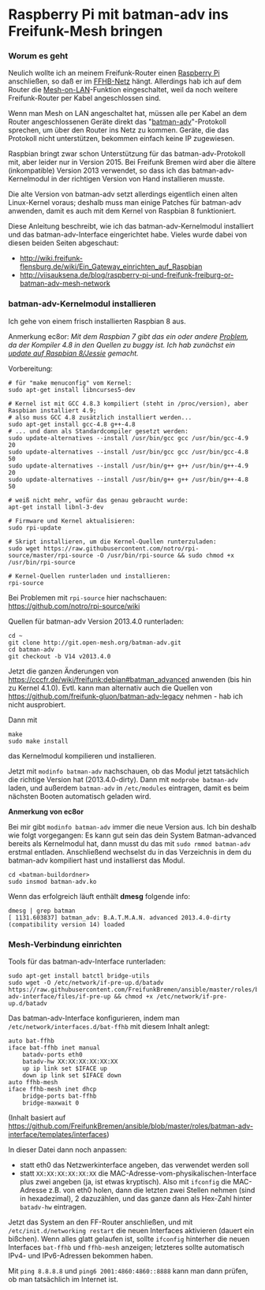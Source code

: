 # Raspberry Pi mit batman-adv ins Freifunk-Mesh bringen

### Worum es geht

Neulich wollte ich an meinem Freifunk-Router einen [Raspberry Pi](https://www.raspberrypi.org/) anschließen, so daß er im [FFHB-Netz](http://bremen.freifunk.net) hängt. Allerdings hab ich auf dem Router die [Mesh-on-LAN](http://gluon.readthedocs.org/en/latest/features/wired-mesh.html#mesh-on-lan)-Funktion eingeschaltet, weil da noch weitere Freifunk-Router per Kabel angeschlossen sind.

Wenn man Mesh on LAN angeschaltet hat, müssen alle per Kabel an dem Router angeschlossenen Geräte direkt das "[batman-adv](http://www.open-mesh.org/projects/batman-adv/wiki/Doc-overview)"-Protokoll sprechen, um über den Router ins Netz zu kommen. Geräte, die das Protokoll nicht unterstützen, bekommen einfach keine IP zugewiesen.

Raspbian bringt zwar schon Unterstützung für das batman-adv-Protokoll mit, aber leider nur in Version 2015. Bei Freifunk Bremen wird aber die ältere (inkompatible) Version 2013 verwendet, so dass ich das batman-adv-Kernelmodul in der richtigen Version von Hand installieren musste.

Die alte Version von batman-adv setzt allerdings eigentlich einen alten Linux-Kernel voraus; deshalb muss man einige Patches für batman-adv anwenden, damit es auch mit dem Kernel von Raspbian 8 funktioniert.

Diese Anleitung beschreibt, wie ich das batman-adv-Kernelmodul installiert und das batman-adv-Interface eingerichtet habe. Vieles wurde dabei von diesen beiden Seiten abgeschaut:
* http://wiki.freifunk-flensburg.de/wiki/Ein_Gateway_einrichten_auf_Raspbian
* http://viisauksena.de/blog/raspberry-pi-und-freifunk-freiburg-or-batman-adv-mesh-network

### batman-adv-Kernelmodul installieren

Ich gehe von einem frisch installierten Raspbian 8 aus.

Anmerkung ec8or: *Mit dem Raspbian 7 gibt das ein oder andere [Problem](https://github.com/raspberrypi/linux/issues/758), da der Kompiler 4.8 in den Quellen zu buggy ist. Ich hab zunächst ein [update auf Raspbian 8/Jessie](http://linuxconfig.org/raspbian-gnu-linux-upgrade-from-wheezy-to-raspbian-jessie-8) gemacht.*

Vorbereitung:
```
# für "make menuconfig" vom Kernel:
sudo apt-get install libncurses5-dev

# Kernel ist mit GCC 4.8.3 kompiliert (steht in /proc/version), aber Raspbian installiert 4.9;
# also muss GCC 4.8 zusätzlich installiert werden...
sudo apt-get install gcc-4.8 g++-4.8
# ... und dann als Standardcompiler gesetzt werden:
sudo update-alternatives --install /usr/bin/gcc gcc /usr/bin/gcc-4.9 20
sudo update-alternatives --install /usr/bin/gcc gcc /usr/bin/gcc-4.8 50
sudo update-alternatives --install /usr/bin/g++ g++ /usr/bin/g++-4.9 20
sudo update-alternatives --install /usr/bin/g++ g++ /usr/bin/g++-4.8 50

# weiß nicht mehr, wofür das genau gebraucht wurde:
apt-get install libnl-3-dev

# Firmware und Kernel aktualisieren:
sudo rpi-update

# Skript installieren, um die Kernel-Quellen runterzuladen:
sudo wget https://raw.githubusercontent.com/notro/rpi-source/master/rpi-source -O /usr/bin/rpi-source && sudo chmod +x /usr/bin/rpi-source

# Kernel-Quellen runterladen und installieren:
rpi-source
```
Bei Problemen mit `rpi-source` hier nachschauen: https://github.com/notro/rpi-source/wiki

Quellen für batman-adv Version 2013.4.0 runterladen:
```
cd ~
git clone http://git.open-mesh.org/batman-adv.git
cd batman-adv
git checkout -b V14 v2013.4.0
```

Jetzt die ganzen Änderungen von https://cccfr.de/wiki/freifunk:debian#batman_advanced anwenden (bis hin zu Kernel 4.1.0). Evtl. kann man alternativ auch die Quellen von https://github.com/freifunk-gluon/batman-adv-legacy nehmen - hab ich nicht ausprobiert.

Dann mit
```
make
sudo make install
```
das Kernelmodul kompilieren und installieren.

Jetzt mit `modinfo batman-adv` nachschauen, ob das Modul jetzt tatsächlich die richtige Version hat (2013.4.0-dirty). Dann mit `modprobe batman-adv` laden, und außerdem `batman-adv` in `/etc/modules` eintragen, damit es beim nächsten Booten automatisch geladen wird.


**Anmerkung von ec8or**

Bei mir gibt `modinfo batman-adv` immer die neue Version aus. Ich bin deshalb wie folgt vorgegangen: Es kann gut sein das dein System Batman-advanced bereits als Kernelmodul hat, dann musst du das mit `sudo rmmod batman-adv` erstmal entladen. Anschließend wechselst du in das Verzeichnis in dem du batman-adv kompiliert hast und installierst das Modul.
```
cd <batman-buildordner>
sudo insmod batman-adv.ko
```
Wenn das erfolgreich läuft enthält **dmesg** folgende info:

```
dmesg | grep batman               
[ 1131.603837] batman_adv: B.A.T.M.A.N. advanced 2013.4.0-dirty (compatibility version 14) loaded
```

### Mesh-Verbindung einrichten

Tools für das batman-adv-Interface runterladen:
```
sudo apt-get install batctl bridge-utils
sudo wget -O /etc/network/if-pre-up.d/batadv https://raw.githubusercontent.com/FreifunkBremen/ansible/master/roles/batman-adv-interface/files/if-pre-up && chmod +x /etc/network/if-pre-up.d/batadv
```

Das batman-adv-Interface konfigurieren, indem man `/etc/network/interfaces.d/bat-ffhb` mit diesem Inhalt anlegt:
```
auto bat-ffhb
iface bat-ffhb inet manual
	batadv-ports eth0
	batadv-hw XX:XX:XX:XX:XX:XX
	up ip link set $IFACE up
	down ip link set $IFACE down
auto ffhb-mesh
iface ffhb-mesh inet dhcp
    bridge-ports bat-ffhb
    bridge-maxwait 0
```
(Inhalt basiert auf https://github.com/FreifunkBremen/ansible/blob/master/roles/batman-adv-interface/templates/interfaces)

In dieser Datei dann noch anpassen:
* statt eth0 das Netzwerkinterface angeben, das verwendet werden soll
* statt `XX:XX:XX:XX:XX:XX` die MAC-Adresse-vom-physikalischen-Interface plus zwei angeben (ja, ist etwas kryptisch). Also mit `ifconfig` die MAC-Adresse z.B. von eth0 holen, dann die letzten zwei Stellen nehmen (sind in hexadezimal), 2 dazuzählen, und das ganze dann als Hex-Zahl hinter `batadv-hw` eintragen.

Jetzt das System an den FF-Router anschließen, und mit `/etc/init.d/networking restart` die neuen Interfaces aktivieren (dauert ein bißchen). Wenn alles glatt gelaufen ist, sollte `ifconfig` hinterher die neuen Interfaces `bat-ffhb` und `ffhb-mesh` anzeigen; letzteres sollte automatisch IPv4- und IPv6-Adressen bekommen haben.

Mit `ping 8.8.8.8` und `ping6 2001:4860:4860::8888` kann man dann prüfen, ob man tatsächlich im Internet ist.